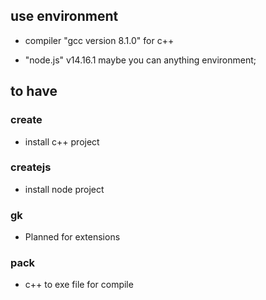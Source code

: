 ## use environment
	
*   compiler "gcc version 8.1.0" for c++
	
*	"node.js" v14.16.1 maybe you can anything environment;

## to have

### create
*   install c++ project

### createjs
*   install node project 

### gk
*   Planned for extensions

### pack
*   c++ to exe file for compile
